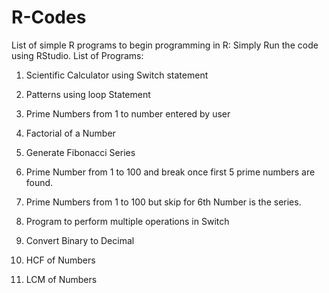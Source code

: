 # R-Codes
List of simple R programs to begin programming in R:
Simply Run the code using RStudio.
List of Programs:

1. Scientific Calculator using Switch statement

2. Patterns using loop Statement

3. Prime Numbers from 1 to number entered by user
 
4. Factorial of a Number

5. Generate Fibonacci Series

6. Prime Number from 1 to 100 and break once first 5 prime numbers are found.

7. Prime Numbers from 1 to 100 but skip for 6th Number is the series. 
 
8. Program to perform multiple operations in Switch

9. Convert Binary to Decimal

10. HCF of Numbers

11. LCM of Numbers

 



